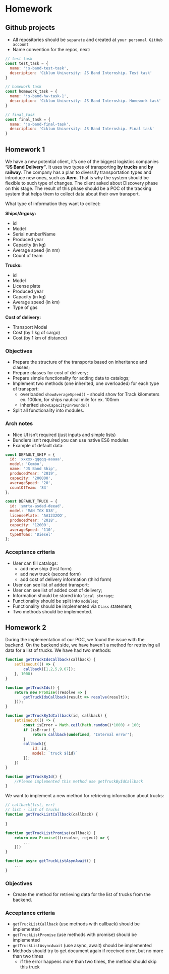 # Homework

## Github projects

- All repositories should be `separate` and created at `your personal GitHub account`
- Name convention for the repos, next:
 
```js
// test task
const test_task = {
  name: 'js-band-test-task',
  description: 'Ciklum University: JS Band Internship. Test task'
}

// homework task 
const homework_task = {
  name: 'js-band-hw-task-1',
  description: 'Ciklum University: JS Band Internship. Homework task'
}

// final_task
const final_task = {
  name: 'js-band-final-task',
  description: 'Ciklum University: JS Band Internship. Final task'
}
```


## Homework 1

We have a new potential client, it’s one of the biggest logistics companies **“JS Band Delivery”**.
It uses two types of transporting **by trucks** and **by railway**. The company has a plan to diversify transportation types and introduce new ones, such as **Aero**.
That is why the system should be flexible to such type of changes.
The client asked about Discovery phase on this stage. The result of this phase should be a POC of the tracking system that helps them to collect data about their own transport.

What type of information they want to collect:

**Ships/Argosy:**
- id 
- Model
- Serial number/Name
- Produced year
- Capacity (in kg)
- Average speed (in nm)
- Count of team


**Trucks:**
- id
- Model
- License plate
- Produced year
- Capacity (in kg)
- Average speed (in km)
- Type of gas


**Cost of delivery:**
- Transport Model
- Cost (by 1 kg of cargo)
- Cost (by 1 km of distance)


### Objectives

- Prepare the structure of the transports based on inheritance and classes;
- Prepare classes for cost of delivery;
- Prepare simple functionality for adding data to catalogs;
- Implement two methods (one inherited, one overloaded) for each type of transport:
    - overloaded `showAverageSpeed()` - should show for Track kilometers ex. 100km, for ships nautical mile for ex. 100nm
    - inherited `showCapacityInPounds()`
- Split all functionality into modules.

### Arch notes

- Nice UI isn’t required (just inputs and simple lists)
- Bundlers isn’t required you can use native ES6 modules
- Example of default data:

```js
const DEFAULT_SHIP = {
  id: 'xxxxx-qqqqq-aaaaa',
  model: 'Combo',
  name: 'JS Band Ship',
  producedYear: '2019',
  capacity: '200000',
  averageSpeed: '20',
  countOfTeam: '83'
};

const DEFAULT_TRUCK = {
  id: 'smrta-asdad-deead',
  model: 'MAN TGX D38',
  licensePlate: 'AA1232OO',
  producedYear: '2018',
  capacity: '12000',
  averageSpeed: '110',
  typeOfGas: 'Diesel'
};
```

### Acceptance criteria
- User can fill catalogs:
    - add new ship (first form)
    - add new truck (second form)
    - add cost of delivery information (third form)
- User can see list of added transport;
- User can see list of added cost of delivery;
- Information should be stored into `local storage`;
- Functionality should be split into `modules`;
- Functionality should be implemented via `Class` statement;
- Two methods should be implemented.


## Homework 2

During the implementation of our POC, we found the issue with the backend.
 On the backend side, we have haven't a method for retrieving all data 
for a list of trucks. We have had two methods:

```js
function getTruckIdsCallback(callback) {
    setTimeout(() => {
        callback([1,2,5,9,67]);
    }, 1000)  
}

function getTruckIds() {
    return new Promise((resolve => {
        getTruckIdsCallback(result => resolve(result));
    }));
}

function getTruckByIdCallback(id, callback) {
    setTimeout(() => {
        const isError = Math.ceil(Math.random()*1000) < 100;
        if (isError) {
            return callback(undefined, "Internal error"); 
        }
        callback({
            id: id,
            model: `truck ${id}`
        });
    })  
}

function getTruckById() {
    //Please implemented this method use getTruckByIdCallback
}
```

We want to implement a new method for retrieving information about trucks:

```js
// callback(list, err) 
// list - list of trucks
function getTruckListCallback(callback) {
    
}

function getTruckListPromise(callback) {
    return new Promise(((resolve, reject) => {
        ...
    }))
}

function async getTruckListAsynAwait() {
    ...
}
```

### Objectives

- Create the method for retrieving data for the list of trucks from the backend.

### Acceptance criteria
-  ```getTruckListCallback``` (use methods with callback) should be implemented
- ```getTruckListPromise``` (use methods with promise) should be implemented
- ```getTruckListAsyncAwait``` (use async, await) should be implemented
- Methods should try to get document again if received error, but no more than two times
    - if the error happens more than two times, the method should skip this truck
